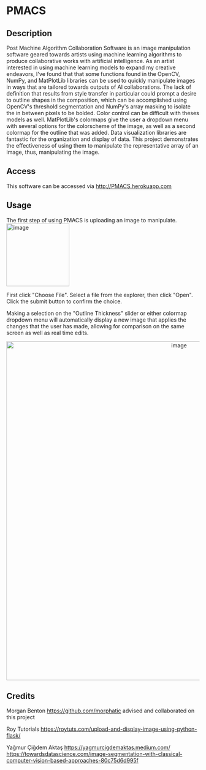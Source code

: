 # PMACS

## Description

Post Machine Algorithm Collaboration Software is an image manipulation software geared towards artists using machine learning algorithms to produce collaborative works with artificial intelligence. As an artist interested in using machine learning models to expand my creative endeavors, I've found that that some functions found in the OpenCV, NumPy, and MatPlotLib libraries can be used to quickly manipulate images in ways that are tailored towards outputs of AI collaborations. The lack of definition that results from style transfer in particular could prompt a desire to outline shapes in the composition, which can be accomplished using OpenCV's threshold segmentation and NumPy's array masking to isolate the in between pixels to be bolded. Color control can be difficult with theses models as well. MatPlotLib's colormaps give the user a dropdown menu with several options for the colorscheme of the image, as well as a second colormap for the outline that was added. Data visualization libraries are fantastic for the organization and display of data. This project demonstrates the effectiveness of using them to manipulate the representative array of an image, thus, manipulating the image.

## Access

This software can be accessed via http://PMACS.herokuapp.com 

## Usage

The first step of using PMACS is uploading an image to manipulate.  <img width="164" alt="image" src="https://user-images.githubusercontent.com/89647114/187094984-2650c02b-629d-4c6d-903b-06481adb0b33.png">


First click "Choose File". Select a file from the explorer, then click "Open". Click the submit button to confirm the choice. 

Making a selection on the "Outline Thickness" slider or either colormap dropdown menu will automatically display a new image that applies the changes that the user has made, allowing for comparison on the same screen as well as real time edits.

<p align="center">
  <img width="885" align="center" alt="image" src="https://user-images.githubusercontent.com/89647114/187095176-14e8379f-ff7f-4d05-b1d5-a4bbb7d2878d.png">
</p>


## Credits

Morgan Benton https://github.com/morphatic advised and collaborated on this project

Roy Tutorials https://roytuts.com/upload-and-display-image-using-python-flask/ 

Yağmur Çiğdem Aktaş https://yagmurcigdemaktas.medium.com/
https://towardsdatascience.com/image-segmentation-with-classical-computer-vision-based-approaches-80c75d6d995f
